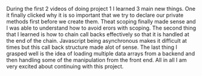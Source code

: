 During the first 2 videos of doing project 1 I learned 3 main new things. One it finally clicked why it is so important that we try to declare our private methods first before we create them. Theat scoping finally made sense and I was able to understand how to avoid erors with scoping. The second thing that I learned is how to chain call backs effectively so that it is handled at the end of the chain. Javascript being asynchronous makes it difficult at times but this call back structure made alot of sense. The last thing I grasped well is the idea of loading multiple data arrays from a backend and then handling some of the manipulation from the front end. All in all I am very excited about continuing with this project. 